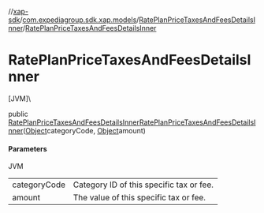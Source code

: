 //[xap-sdk](../../../index.md)/[com.expediagroup.sdk.xap.models](../index.md)/[RatePlanPriceTaxesAndFeesDetailsInner](index.md)/[RatePlanPriceTaxesAndFeesDetailsInner](-rate-plan-price-taxes-and-fees-details-inner.md)

# RatePlanPriceTaxesAndFeesDetailsInner

[JVM]\

public [RatePlanPriceTaxesAndFeesDetailsInner](index.md)[RatePlanPriceTaxesAndFeesDetailsInner](-rate-plan-price-taxes-and-fees-details-inner.md)([Object](https://docs.oracle.com/javase/8/docs/api/java/lang/Object.html)categoryCode, [Object](https://docs.oracle.com/javase/8/docs/api/java/lang/Object.html)amount)

#### Parameters

JVM

| | |
|---|---|
| categoryCode | Category ID of this specific tax or fee. |
| amount | The value of this specific tax or fee. |

